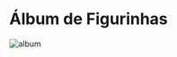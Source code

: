 # Álbum de Figurinhas
![album](https://github.com/lbmle/alb-fig/assets/56726720/680fa7a8-9e1e-497a-a970-962a1101f8d6)




